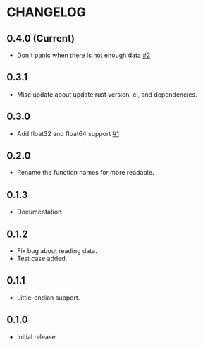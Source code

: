 # CHANGELOG

## 0.4.0 (Current)
 - Don't panic when there is not enough data [#2](https://github.com/MPThLee/binary-reader.rs/pull/2)
 
## 0.3.1
 - Misc update about update rust version, ci, and dependencies.

## 0.3.0
 - Add float32 and float64 support [#1](https://github.com/MPThLee/binary-reader.rs/pull/1)

## 0.2.0
 - Rename the function names for more readable.

## 0.1.3
 - Documentation

## 0.1.2
 - Fix bug about reading data.
 - Test case added.

## 0.1.1
 - Little-endian support.

## 0.1.0
 - Initial release